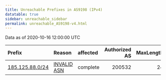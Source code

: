 ```yaml
---
title: Unreachable Prefixes in AS9198 (IPv4)
datatable: true
sidebar: unreachable_sidebar
permalink: unreachable_AS9198-v4.html
---
```


Data as of 2020-10-16 12:00:00 UTC


<div class="datatable-begin"></div>

| Prefix                                                   | Reason                                                                                                | affected   |   Authorized AS |   MaxLength | Anchor                                         |   unreachable /24s |
|:---------------------------------------------------------|:------------------------------------------------------------------------------------------------------|:-----------|----------------:|------------:|:-----------------------------------------------|-------------------:|
| [185.125.88.0/24](https://stat.ripe.net/185.125.88.0/24) | [INVALID ASN](https://rpki-validator.ripe.net/announcement-preview?asn=AS9198&prefix=185.125.88.0/24) | complete   |          200532 |          24 | [RIPE](unreachable_RIPE_NCC_RPKI_Root-v4.html) |                  1 |

<div class="datatable-end"></div>